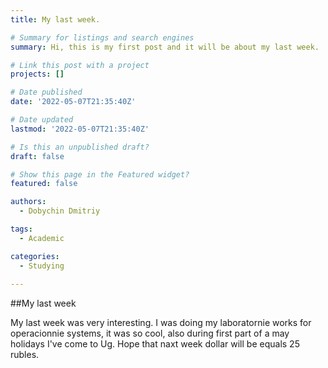 ```yaml
---
title: My last week.

# Summary for listings and search engines
summary: Hi, this is my first post and it will be about my last week.

# Link this post with a project
projects: []

# Date published
date: '2022-05-07T21:35:40Z'

# Date updated
lastmod: '2022-05-07T21:35:40Z'

# Is this an unpublished draft?
draft: false

# Show this page in the Featured widget?
featured: false

authors:
  - Dobychin Dmitriy

tags:
  - Academic

categories:
  - Studying
  
---
```


##My last week

My last week was very interesting. I was doing my laboratornie works for operacionnie systems, it was so cool, also during first part of a may holidays I've come to Ug. Hope that naxt week dollar will be equals 25 rubles.
